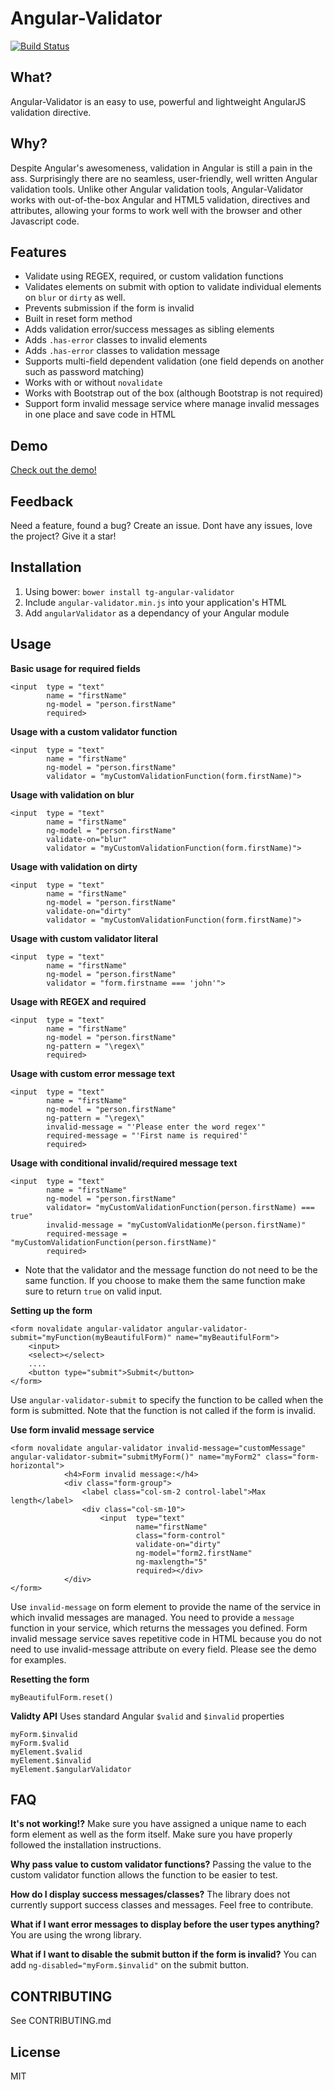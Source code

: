 # Angular-Validator 
[![Build Status](https://travis-ci.org/turinggroup/angular-validator.png)](https://travis-ci.org/turinggroup/angular-validator)


## What?
Angular-Validator is an easy to use, powerful and lightweight AngularJS validation directive.


## Why?
Despite Angular's awesomeness, validation in Angular is still a pain in the ass. Surprisingly there are no seamless, user-friendly, well written Angular validation tools. Unlike other Angular validation tools, Angular-Validator works with out-of-the-box Angular and HTML5 validation, directives and attributes, allowing your forms to work well with the browser and other Javascript code. 


## Features
* Validate using REGEX, required, or custom validation functions
* Validates elements on submit with option to validate individual elements on `blur` or `dirty` as well.
* Prevents submission if the form is invalid
* Built in reset form method
* Adds validation error/success messages as sibling elements
* Adds `.has-error` classes to invalid elements
* Adds `.has-error` classes to validation message
* Supports multi-field dependent validation (one field depends on another such as password matching)
* Works with or without `novalidate`
* Works with Bootstrap out of the box (although Bootstrap is not required)
* Support form invalid message service where manage invalid messages in one place and save code in HTML


## Demo
[Check out the demo!](http://plnkr.co/edit/XbDYKrM2QUf8g1ubTHma?p=preview)


## Feedback
Need a feature, found a bug? Create an issue. Dont have any issues, love the project? Give it a star! 

## Installation
1. Using bower:  `bower install tg-angular-validator`
2. Include `angular-validator.min.js` into your application's HTML
3. Add `angularValidator` as a dependancy of your Angular module

## Usage

**Basic usage for required fields**
```
<input  type = "text"
        name = "firstName"
        ng-model = "person.firstName"
        required>
```

**Usage with a custom validator function**
```
<input  type = "text"
        name = "firstName"
        ng-model = "person.firstName"
        validator = "myCustomValidationFunction(form.firstName)">
```

**Usage with validation on blur**
```
<input  type = "text"
        name = "firstName"
        ng-model = "person.firstName"
        validate-on="blur"
        validator = "myCustomValidationFunction(form.firstName)">
```

**Usage with validation on dirty**
```
<input  type = "text"
        name = "firstName"
        ng-model = "person.firstName"
        validate-on="dirty"
        validator = "myCustomValidationFunction(form.firstName)">
```

**Usage with custom validator literal**
```
<input  type = "text"
        name = "firstName"
        ng-model = "person.firstName"
        validator = "form.firstname === 'john'">
```

**Usage with REGEX and required**
```
<input  type = "text"
        name = "firstName"
        ng-model = "person.firstName"
        ng-pattern = "\regex\"
        required>
```

**Usage with custom error message text**
```
<input  type = "text"
        name = "firstName"
        ng-model = "person.firstName"
        ng-pattern = "\regex\"
        invalid-message = "'Please enter the word regex'"
        required-message = "'First name is required'"
        required>
```

**Usage with conditional invalid/required message text**
```
<input  type = "text"
        name = "firstName"
        ng-model = "person.firstName"
        validator= "myCustomValidationFunction(person.firstName) === true"
        invalid-message = "myCustomValidationMe(person.firstName)"
        required-message = "myCustomValidationFunction(person.firstName)"
        required>
```
* Note that the validator and the message function do not need to be the same function. If you choose to make them the same function make sure to return `true` on valid input.  

**Setting up the form**
```
<form novalidate angular-validator angular-validator-submit="myFunction(myBeautifulForm)" name="myBeautifulForm">
    <input>
    <select></select>
    ....
    <button type="submit">Submit</button>
</form>
```
Use `angular-validator-submit` to specify the function to be called when the form is submitted. Note that the function is not called if the form is invalid.

**Use form invalid message service**
```
<form novalidate angular-validator invalid-message="customMessage" angular-validator-submit="submitMyForm()" name="myForm2" class="form-horizontal">
            <h4>Form invalid message:</h4>
            <div class="form-group">
                <label class="col-sm-2 control-label">Max length</label>
                <div class="col-sm-10">
                    <input  type="text"
                            name="firstName"
                            class="form-control"
                            validate-on="dirty"
                            ng-model="form2.firstName"
                            ng-maxlength="5"
                            required></div>
            </div>
</form>
```
Use `invalid-message` on form element to provide the name of the service in which invalid messages are managed. You need to provide a `message` function in your service, which returns the messages you defined. Form invalid message service saves repetitive code in HTML because you do not need to use invalid-message attribute on every field. Please see the demo for examples.

**Resetting the form**
```
myBeautifulForm.reset()
```

**Validty API**
Uses standard Angular `$valid` and `$invalid` properties
```
myForm.$invalid
myForm.$valid
myElement.$valid
myElement.$invalid
myElement.$angularValidator
```

## FAQ
**It's not working!?**
Make sure you have assigned a unique name to each form element as well as the form itself. Make sure you have properly followed the installation instructions.

**Why pass value to custom validator functions?**
Passing the value to the custom validator function allows the function to be easier to test.

**How do I display success messages/classes?**
The library does not currently support success classes and messages. Feel free to contribute.

**What if I want error messages to display before the user types anything?**
You are using the wrong library.

**What if I want to disable the submit button if the form is invalid?**
You can add `ng-disabled="myForm.$invalid"` on the submit button.


## CONTRIBUTING
See CONTRIBUTING.md

## License
MIT
